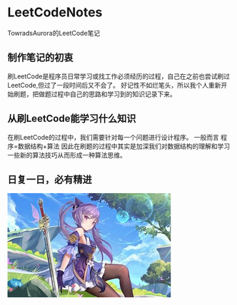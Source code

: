 # LeetCodeNotes
TowradsAurora的LeetCode笔记

## 制作笔记的初衷
刷LeetCode是程序员日常学习或找工作必须经历的过程，自己在之前也尝试刷过LeetCode,但过了一段时间后又不会了。
好记性不如烂笔头，所以我个人重新开始刷题，把做题过程中自己的思路和学习到的知识记录下来。
## 从刷LeetCode能学习什么知识
在刷LeetCode的过程中，我们需要针对每一个问题进行设计程序。
一般而言 程序=数据结构+算法
因此在刷题的过程中其实是加深我们对数据结构的理解和学习一些新的算法技巧从而形成一种算法思维。
## 日复一日，必有精进
![KeQing.jpg](https://github.com/TowardsAurora/LeetCodeNotes/blob/main/img/KeQing.jpg?raw=true)
